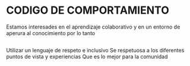 # CODIGO DE COMPORTAMIENTO

Estamos interesades en  el aprendizaje colaborativo y en un entorno de aperura al conocimiento por lo tanto

##
 Utilizar un lenguaje de respeto e inclusivo
 Se respetuosa a los diferentes puntos de vista y experiencias
 Que es lo mejor para la comunidad 
